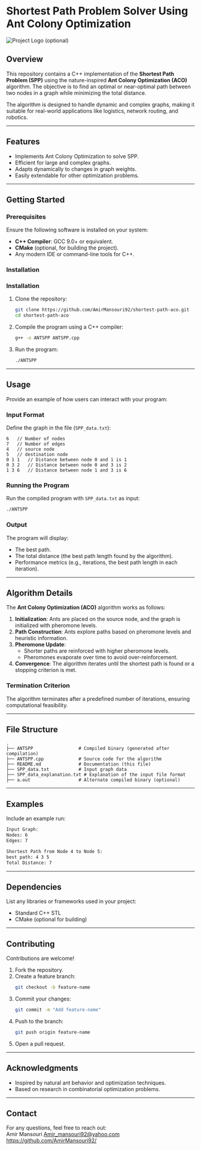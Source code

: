 # **Shortest Path Problem Solver Using Ant Colony Optimization**

![Project Logo (optional)](path/to/logo.png)

## **Overview**
This repository contains a C++ implementation of the **Shortest Path Problem (SPP)** using the nature-inspired **Ant Colony Optimization (ACO)** algorithm. The objective is to find an optimal or near-optimal path between two nodes in a graph while minimizing the total distance.  

The algorithm is designed to handle dynamic and complex graphs, making it suitable for real-world applications like logistics, network routing, and robotics.

---

## **Features**
- Implements Ant Colony Optimization to solve SPP.
- Efficient for large and complex graphs.
- Adapts dynamically to changes in graph weights.
- Easily extendable for other optimization problems.

---

## **Getting Started**

### Prerequisites
Ensure the following software is installed on your system:
- **C++ Compiler**: GCC 9.0+ or equivalent.
- **CMake** (optional, for building the project).
- Any modern IDE or command-line tools for C++.

### Installation
### Installation
1. Clone the repository:
   ```bash
   git clone https://github.com/AmirMansouri92/shortest-path-aco.git
   cd shortest-path-aco
   ```
2. Compile the program using a C++ compiler:
   ```bash
   g++ -o ANTSPP ANTSPP.cpp
   ```

3. Run the program:
   ```bash
   ./ANTSPP
   ```
---

## **Usage**
Provide an example of how users can interact with your program:

### Input Format
Define the graph in the file (`SPP_data.txt`):
   ```
   6   // Number of nodes
   7   // Number of edges
   4   // source node
   5   // destination node 
   0 1 1   // Distance between node 0 and 1 is 1
   0 3 2   // Distance between node 0 and 3 is 2
   1 3 6   // Distance between node 1 and 3 is 6
   ```


### Running the Program
Run the compiled program with `SPP_data.txt` as input:
```bash
./ANTSPP
```

### Output
The program will display:
- The best path.
- The total distance (the best path length found by the algorithm).
- Performance metrics (e.g., iterations, the best path length in each iteration).

---

## **Algorithm Details**
The **Ant Colony Optimization (ACO)** algorithm works as follows:
1. **Initialization**: Ants are placed on the source node, and the graph is initialized with pheromone levels.
2. **Path Construction**: Ants explore paths based on pheromone levels and heuristic information.
3. **Pheromone Update**:
   - Shorter paths are reinforced with higher pheromone levels.
   - Pheromones evaporate over time to avoid over-reinforcement.
4. **Convergence**: The algorithm iterates until the shortest path is found or a stopping criterion is met.
### Termination Criterion
The algorithm terminates after a predefined number of iterations, ensuring computational feasibility.

---

## **File Structure**
```plaintext
.
├── ANTSPP                 # Compiled binary (generated after compilation)
├── ANTSPP.cpp             # Source code for the algorithm
├── README.md              # Documentation (this file)
├── SPP_data.txt           # Input graph data
├── SPP_data_explanation.txt # Explanation of the input file format
├── a.out                  # Alternate compiled binary (optional)
```

---

## **Examples**
Include an example run:
```bash
Input Graph:
Nodes: 6
Edges: 7

Shortest Path from Node 4 to Node 5:
best path: 4 3 5
Total Distance: 7
```

---

## **Dependencies**
List any libraries or frameworks used in your project:
- Standard C++ STL
- CMake (optional for building)

---

## **Contributing**
Contributions are welcome!  
1. Fork the repository.
2. Create a feature branch:
   ```bash
   git checkout -b feature-name
   ```
3. Commit your changes:
   ```bash
   git commit -m "Add feature-name"
   ```
4. Push to the branch:
   ```bash
   git push origin feature-name
   ```
5. Open a pull request.

---


## **Acknowledgments**
- Inspired by natural ant behavior and optimization techniques.
- Based on research in combinatorial optimization problems.

---

## **Contact**
For any questions, feel free to reach out:  
Amir Mansouri 
Amir_mansouri92@yahoo.com  
https://github.com/AmirMansouri92/
